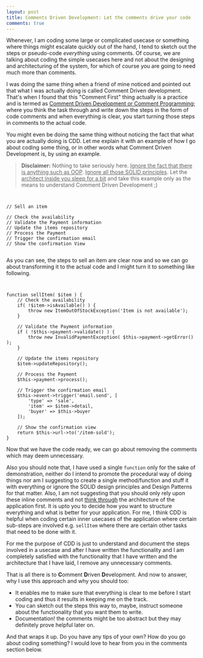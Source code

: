 ```yaml
---
layout: post
title: Comments Driven Development: Let the comments drive your code
comments: true
---
```


Whenever, I am coding some large or complicated usecase or something where things might escalate quickly out of the hand, I tend to sketch out the steps or pseudo-code *everything* using comments. Of course, we are talking about coding the simple usecases here and not about the designing and architecturing of the system, for which of course you are going to need much more than comments.

I was doing the same thing when a friend of mine noticed and pointed out that what I was actually doing is called Comment Driven development. That's when I found that this "Comment First" thing actually is a practice and is termed as [Comment Driven Development or Comment Programming](https://en.wikipedia.org/wiki/Comment_programming); where you think the task through and write down the steps in the form of code comments and when everything is clear, you start turning those steps in comments to the actual code.

You might even be doing the same thing without noticing the fact that what you are actually doing is CDD. Let me explain it with an example of how I go about coding some thing, or in other words what Comment Driven Development is, by using an example.

>**Disclaimer:** Nothing to take seriously here. <u>Ignore the fact that there is anything such as OOP</u>. <u>Ignore all those SOLID principles</u>. Let the <u>architect inside you sleep for a bit</u> and take this example only as the means to understand Comment Driven Development ;)


<pre><code class="php">

// Sell an item

// Check the availability
// Validate the Payment information
// Update the items repository
// Process the Payment
// Trigger the confirmation email
// Show the confirmation View

</code></pre>

As you can see, the steps to sell an item are clear now and so we can go about transforming it to the actual code and I might turn it to something like following.

<pre><code class="php">

function sellItem( $item ) {
    // Check the availability
    if( !$item->isAvailable() ) {
        throw new ItemOutOfStockException('Item is not available');
    }
    
    // Validate the Payment information
    if ( !$this->payment->validate() ) {
        throw new InvalidPaymentException( $this->payment->getError() );
    }

    // Update the items repository
    $item->updateRepository();
    
    // Process the Payment
    $this->payment->process();
    
    // Trigger the confirmation email
    $this->event->trigger('email.send', [
        'type' => 'sale', 
        'item' => $item->detail, 
        'buyer' => $this->buyer
    ]);
    
    // Show the confirmation view
    return $this->url->to('/item-sold');
}
</code></pre>

Now that we have the code ready, we can go about removing the comments which may deem unnecessary. 

Also you should note that, I have used a single `function` only for the sake of demonstration, neither do I intend to promote the procedural way of doing things nor am I suggesting to create a single method/function and stuff it with everything or ignore the SOLID design principles and Design Patterns for that matter. Also, I am not suggesting that you should only rely upon these inline comments and not [think through](http://www.uml.org/) the architecture of the application first. It is upto you to decide how you want to structure everything and what is better for your application. For me, I think CDD is helpful when coding certain inner usecases of the application where certain sub-steps are involved e.g. `sellItem` where there are certain other tasks that need to be done with it.

For me the purpose of CDD is just to understand and document the steps involved in a usecase and after I have written the functionality and I am completely satisfied with the functionality that I have written and the architecture that I have laid, I remove any unnecessary comments.

That is all there is to **C**omment **D**riven **D**evelopment. And now to answer, why I use this approach and why you should too:

- It enables me to make sure that everything is clear to me before I start coding and thus it results in keeping me on the track.
- You can sketch out the steps this way to, maybe, instruct someone about the functionality that you want them to write.
- Documentation! the comments might be too abstract but they may definitely prove helpful later on.

And that wraps it up. Do you have any tips of your own? How do you go about coding something? I would love to hear from you in the comments section below.

